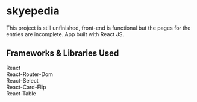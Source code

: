 # skyepedia
This project is still unfinished, front-end is functional but the pages for the entries are incomplete.
App built with React JS.

## Frameworks & Libraries Used
React  
React-Router-Dom  
React-Select  
React-Card-Flip  
React-Table
